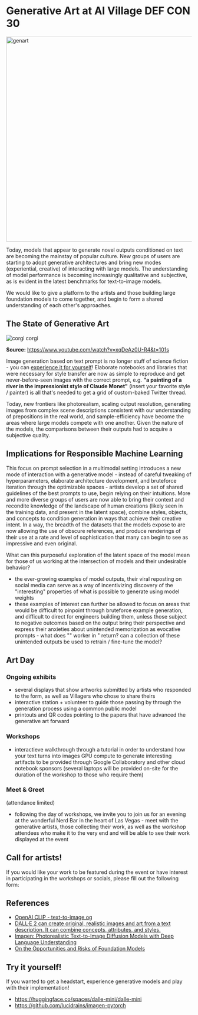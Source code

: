 
# Generative Art at AI Village DEF CON 30
<img width="555" alt="genart" src="https://user-images.githubusercontent.com/1236584/174705371-730d1298-4dcd-4ed9-aed7-dfe19615dade.png">

Today, models that appear to generate novel outputs conditioned on text are becoming the mainstay of popular culture.
New groups of users are starting to adopt generative architectures and bring new modes (experiential, creative) of interacting with large models.
The understanding of model performance is becoming increasingly qualitative and subjective, as is evident in the latest benchmarks for text-to-image models.

We would like to give a platform to the artists and those building large foundation models to come together, and begin to form a shared understanding of each other's approaches.
## The State of Generative Art
![corgi corgi](https://user-images.githubusercontent.com/1236584/174706435-afd9029c-629a-43a6-a141-57106537f58e.png)

**Source:** https://www.youtube.com/watch?v=xqDeAz0U-R4&t=101s

Image generation based on text prompt is no longer stuff of science fiction - you can [experience it for yourself](https://huggingface.co/spaces/dalle-mini/dalle-mini)! Elaborate notebooks and libraries that were necessary for style transfer are now as simple to reproduce and get never-before-seen images with the correct prompt, e.g. **"a painting of a river in the impressionist style of Claude Monet"** (insert your favorite style / painter) is all that's needed to get a grid of custom-baked Twitter thread.


Today, new frontiers like photorealism, scaling output resolution, generating images from complex scene descriptions consistent with our understanding of prepositions in the real world, and sample-efficiency have become the areas where large models compete with one another.
Given the nature of the models, the comparisons between their outputs had to acquire a subjective quality.
## Implications for Responsible Machine Learning
This focus on prompt selection in a multimodal setting introduces a new mode of interaction with a generative model - instead of careful tweaking of hyperparameters, elaborate architecture development, and bruteforce iteration through the optimizable spaces - artists develop a set of shared guidelines of the best prompts to use, begin relying on their intuitions. More and more diverse groups of users are now able to bring their context and recondite knowledge of the landscape of human creations (likely seen in the training data, and present in the latent space), combine styles, objects, and concepts to condition generation in ways that achieve their creative intent. In a way, the breadth of the datasets that the models expose to are now allowing the use of obscure references, and produce renderings of their use at a rate and level of sophistication that many can begin to see as impressive and even original.

What can this purposeful exploration of the latent space of the model mean for those of us working at the intersection of models and their undesirable behavior?

- the ever-growing examples of model outputs, their viral reposting on social media can serve as a way of incentivizing discovery of the "interesting" properties of what is possible to generate using model weights
- these examples of interest can further be allowed to focus on areas that would be difficult to pinpoint through bruteforce example generation, and difficult to direct for engineers building them, unless those subject to negative outcomes based on the output bring their perspective and express their anxieties about unintended memorization as evocative prompts - what does "<marginalized group>" worker in <geography>" return? can a collection of these unintended outputs be used to retrain / fine-tune the model?

## Art Day
### Ongoing exhibits
- several displays that show artworks submitted by artists who responded to the form, as well as Villagers who chose to share theirs
- interactive station + volunteer to guide those passing by through the generation process using a common public model
- printouts and QR codes pointing to the papers that have advanced the generative art forward
### Workshops
- interactieve walkthrough through a tutorial in order to understand how your text turns into images
  GPU compute to generate interesting artifacts to be provided through Google Collaboratory and other cloud notebook sponsors (several laptops will be provided on-site for the duration of the workshop to those who require them)
### Meet & Greet
(attendance limited)
- following the day of workshops, we invite you to join us for an evening at the wonderful Nerd Bar in the heart of Las Vegas - meet with the generative artists, those collecting their work, as well as the workshop attendees who make it to the very end and will be able to see their work displayed at the event

## Call for artists!
If you would like your work to be featured during the event or have interest in participating in the workshops or socials, please fill out the following form: <form URL goes here>

## References
- [OpenAI CLIP - text-to-image og](https://openai.com/blog/clip/)
- [DALL·E 2 can create original, realistic images and art from a text description. It can combine concepts, attributes, and styles.](https://openai.com/dall-e-2/)
- [Imagen: Photorealistic Text-to-Image Diffusion Models with Deep Language Understanding](https://imagen.research.google/)
- [On the Opportunities and Risks of Foundation Models](https://arxiv.org/abs/2108.07258)

## Try it yourself!
If you wanted to get a headstart, experience generative models and play with their implementation!
- https://huggingface.co/spaces/dalle-mini/dalle-mini
- https://github.com/lucidrains/imagen-pytorch
